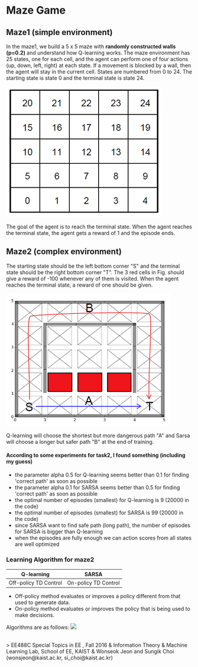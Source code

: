 # Maze Game

## Maze1 (simple environment)
In the maze1, we build a 5 x 5 maze with **randomly constructed walls (p=0.2)** and understand how Q-learning works. The maze environment has 25 states, one for each cell, and the agent can perform one of four actions (up, down, left, right) at each state. If a movement is blocked by a wall, then the agent will stay in the current cell. States are numbered from 0 to 24. The starting state is state 0 and the terminal state is state 24. 

![](./image/maze_environment.PNG)

The goal of the agent is to reach the terminal state. When the agent reaches the terminal state, the agent gets a reward of 1 and the episode ends.


## Maze2 (complex environment)
The starting state should be the left bottom corner "S" and the terminal state should be the right bottom corner "T". The 3 red cells in Fig. should give a reward of -100 whenever any of them is visited. When the agent reaches the terminal state, a reward of one should be given.

![](./image/maze_environment_task2.PNG)

Q-learning will choose the shortest but more dangerous path "A" and Sarsa will choose a longer but safer path "B" at the end of training.

#### According to some experiments for task2, I found something (including my guess)
* the parameter alpha 0.5 for Q-learning seems better than 0.1 for finding 'correct path' as soon as possible 
* the parameter alpha 0.1 for SARSA seems better than 0.5 for finding 'correct path' as soon as possible
* the optimal number of episodes (smallest) for Q-learning is 9 (20000 in the code)
* the optimal number of episodes (smallest) for SARSA is 99 (20000 in the code)
* since SARSA want to find safe path (long path), the number of episodes for SARSA is bigger than Q-learning
* when the episodes are fully enough we can action scores from all states are well optimized 

### Learning Algorithm for maze2

Q-learning | SARSA
-----------|---------
Off-policy TD Control | On-policy TD Control

* Off-policy method evaluates or improves a policy different from that used to generate data.
* On-policy method evaluates or improves the policy that is being used to make decisions.

Algorithms are as follows: 
![](https://docs.google.com/drawings/d/e/2PACX-1vSgamZfWbHVk28wnZvfCrBjJuTN8imWkq7mmhAJYaAMV_wIhVDq6n8nfU44bFsdWffYkhvrhqliUHyH/pub?w=1440&h=1080)


<br>
> EE488C Special Topics in EE <Deep Learning and AlphaGo>, Fall 2016 & Information Theory & Machine Learning Lab, School of EE, KAIST
& Wonseok Jeon and Sungik Choi (wonsjeon@kaist.ac.kr, si_choi@kaist.ac.kr)
